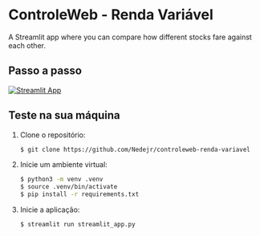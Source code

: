 # ControleWeb - Renda Variável

A Streamlit app where you can compare how different stocks fare against each other.

## Passo a passo

[![Streamlit App](https://static.streamlit.io/badges/streamlit_badge_black_white.svg)](https://stockpeers.streamlit.app)

## Teste na sua máquina

1. Clone o repositório:

   ```sh
   $ git clone https://github.com/Nedejr/controleweb-renda-variavel
   ```

2. Inicie um ambiente virtual:

   ```sh
   $ python3 -m venv .venv
   $ source .venv/bin/activate
   $ pip install -r requirements.txt


   ```

3. Inicie a aplicação:

   ```sh
   $ streamlit run streamlit_app.py
   ```
